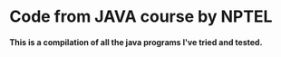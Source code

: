 # Code from JAVA course by NPTEL

#### This is a compilation of all the java programs I've tried and tested.
